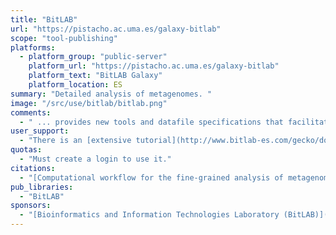 ```yaml
---
title: "BitLAB"
url: "https://pistacho.ac.uma.es/galaxy-bitlab"
scope: "tool-publishing"
platforms:
  - platform_group: "public-server"
    platform_url: "https://pistacho.ac.uma.es/galaxy-bitlab"
    platform_text: "BitLAB Galaxy"
    platform_location: ES
summary: "Detailed analysis of metagenomes. "
image: "/src/use/bitlab/bitlab.png"
comments:
  - " ... provides new tools and datafile specifications that facilitate the identification of differences in abundance of reads assigned to taxa (mapping), enables the detection of reads of low-abundance bacteria (producing evidence of their presence), provides new concepts for filtering spurious matches, etc. Innovative visualization ideas for improved display of metagenomic diversity are also proposed to better understand how reads are mapped to taxa."
user_support:
  - "There is an [extensive tutorial](http://www.bitlab-es.com/gecko/documents/GalaxyGuidedExercise.pdf) on how to use the server."
quotas:
  - "Must create a login to use it."
citations:
  - "[Computational workflow for the fine-grained analysis of metagenomic samples](https://bmcgenomics.biomedcentral.com/articles/10.1186/s12864-016-3063-x) by Esteban Pérez-Wohlfeil, Jose A. Arjona-Medina, Oscar Torreno, Eugenia Ulzurrun and Oswaldo Trelles, *BMC Genomics* 2016 17(Suppl 8):802 DOI: 10.1186/s12864-016-3063-x"
pub_libraries:
  - "BitLAB"
sponsors:
  - "[Bioinformatics and Information Technologies Laboratory (BitLAB)](http://www.bitlab-es.com/bitlab/), [Department of Computer Architecture](http://www.ac.uma.es/), [University of Málaga](http://www.uma.es/)"
---
```

